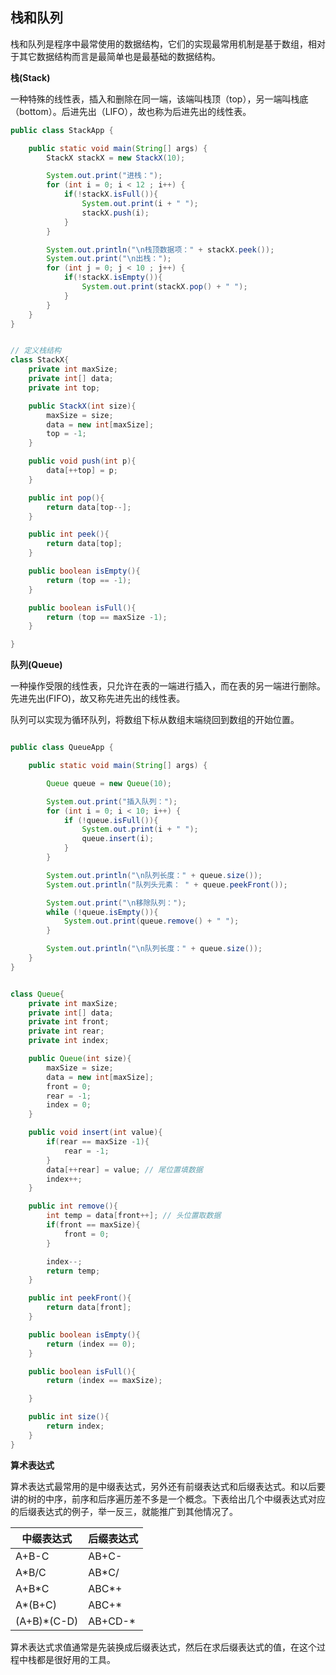 ## 栈和队列

栈和队列是程序中最常使用的数据结构，它们的实现最常用机制是基于数组，相对于其它数据结构而言是最简单也是最基础的数据结构。

**栈(Stack)**

一种特殊的线性表，插入和删除在同一端，该端叫栈顶（top），另一端叫栈底（bottom）。后进先出（LIFO），故也称为后进先出的线性表。

```java
public class StackApp {

    public static void main(String[] args) {
        StackX stackX = new StackX(10);

        System.out.print("进栈：");
        for (int i = 0; i < 12 ; i++) {
            if(!stackX.isFull()){
                System.out.print(i + " ");
                stackX.push(i);
            }
        }

        System.out.println("\n栈顶数据项：" + stackX.peek());
        System.out.print("\n出栈：");
        for (int j = 0; j < 10 ; j++) {
            if(!stackX.isEmpty()){
                System.out.print(stackX.pop() + " ");
            }
        }
    }
}


// 定义栈结构
class StackX{
    private int maxSize;
    private int[] data;
    private int top;

    public StackX(int size){
        maxSize = size;
        data = new int[maxSize];
        top = -1;
    }

    public void push(int p){
        data[++top] = p;
    }

    public int pop(){
        return data[top--];
    }

    public int peek(){
        return data[top];
    }

    public boolean isEmpty(){
        return (top == -1);
    }

    public boolean isFull(){
        return (top == maxSize -1);
    }

}

```



**队列(Queue)**

一种操作受限的线性表，只允许在表的一端进行插入，而在表的另一端进行删除。先进先出(FIFO)，故又称先进先出的线性表。

队列可以实现为循环队列，将数组下标从数组末端绕回到数组的开始位置。

```java

public class QueueApp {

    public static void main(String[] args) {

        Queue queue = new Queue(10);

        System.out.print("插入队列：");
        for (int i = 0; i < 10; i++) {
            if (!queue.isFull()){
                System.out.print(i + " ");
                queue.insert(i);
            }
        }

        System.out.println("\n队列长度：" + queue.size());
        System.out.println("队列头元素： " + queue.peekFront());

        System.out.print("\n移除队列：");
        while (!queue.isEmpty()){
            System.out.print(queue.remove() + " ");
        }

        System.out.println("\n队列长度：" + queue.size());
    }
}


class Queue{
    private int maxSize;
    private int[] data;
    private int front;
    private int rear;
    private int index;

    public Queue(int size){
        maxSize = size;
        data = new int[maxSize];
        front = 0;
        rear = -1;
        index = 0;
    }

    public void insert(int value){
        if(rear == maxSize -1){
            rear = -1;
        }
        data[++rear] = value; // 尾位置填数据
        index++;
    }

    public int remove(){
        int temp = data[front++]; // 头位置取数据
        if(front == maxSize){
            front = 0;
        }

        index--;
        return temp;
    }

    public int peekFront(){
        return data[front];
    }

    public boolean isEmpty(){
        return (index == 0);
    }

    public boolean isFull(){
        return (index == maxSize);

    }

    public int size(){
        return index;
    }
}
```



**算术表达式**

算术表达式最常用的是中缀表达式，另外还有前缀表达式和后缀表达式。和以后要讲的树的中序，前序和后序遍历差不多是一个概念。下表给出几个中缀表达式对应的后缀表达式的例子，举一反三，就能推广到其他情况了。

| 中缀表达式  | 后缀表达式 |
| ----------- | ---------- |
| A+B-C       | AB+C-      |
| A*B/C       | AB*C/      |
| A+B*C       | ABC*+      |
| A*(B+C)     | ABC+*      |
| (A+B)*(C-D) | AB+CD-*    |

算术表达式求值通常是先装换成后缀表达式，然后在求后缀表达式的值，在这个过程中栈都是很好用的工具。











